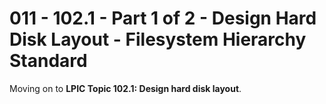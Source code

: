 # 011 - 102.1 - Part 1 of 2 - Design Hard Disk Layout - Filesystem Hierarchy Standard
Moving on to **LPIC Topic 102.1: Design hard disk layout**.

